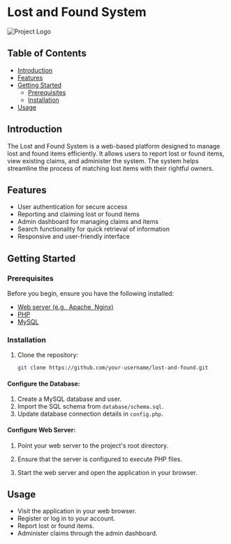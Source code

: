 # Lost and Found System

![Project Logo](path/to/your/logo.png)

## Table of Contents

- [Introduction](#introduction)
- [Features](#features)
- [Getting Started](#getting-started)
  - [Prerequisites](#prerequisites)
  - [Installation](#installation)
- [Usage](#usage)

## Introduction

The Lost and Found System is a web-based platform designed to manage lost and found items efficiently. It allows users to report lost or found items, view existing claims, and administer the system. The system helps streamline the process of matching lost items with their rightful owners.

## Features

- User authentication for secure access
- Reporting and claiming lost or found items
- Admin dashboard for managing claims and items
- Search functionality for quick retrieval of information
- Responsive and user-friendly interface

## Getting Started

### Prerequisites

Before you begin, ensure you have the following installed:

- [Web server (e.g., Apache, Nginx)](link/to/web-server)
- [PHP](link/to/php)
- [MySQL](link/to/mysql)

### Installation

1. Clone the repository:

   ```bash
   git clone https://github.com/your-username/lost-and-found.git

#### Configure the Database:

1. Create a MySQL database and user.
2. Import the SQL schema from `database/schema.sql`.
3. Update database connection details in `config.php`.

#### Configure Web Server:

1. Point your web server to the project's root directory.
2. Ensure that the server is configured to execute PHP files.

3. Start the web server and open the application in your browser.

## Usage

- Visit the application in your web browser.
- Register or log in to your account.
- Report lost or found items.
- Administer claims through the admin dashboard.
